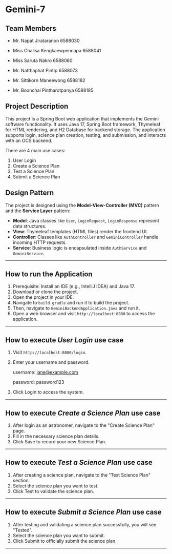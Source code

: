 # Gemini-7

## Team Members

- Mr. Napat Jirataranon 6588030&#x20;
- Miss Chalisa Kengkaewpennapa 6588041
- Miss Saruta Nakro 6588060
- &#x20;

  Mr. Natthaphat Pintip 6588073&#x20;
- Mr. Sittikorn Maneewong 6588182
- Mr. Boonchai Pintharotpanya 6588185

## Project Description

This project is a Spring Boot web application that implements the Gemini software functionality. It uses Java 17, Spring Boot framework, Thymeleaf for HTML rendering, and H2 Database for backend storage. The application supports login, science plan creation, testing, and submission, and interacts with an OCS backend.

There are 4 main use cases:

1. User Login
2. Create a Science Plan
3. Test a Science Plan
4. Submit a Science Plan

## Design Pattern

The project is designed using the **Model-View-Controller (MVC)** pattern and the **Service Layer** pattern:

- **Model**: Java classes like `User`, `LoginRequest`, `LoginResponse` represent data structures.
- **View**: Thymeleaf templates (HTML files) render the frontend UI.
- **Controller**: Classes like `AuthController` and `GeminiController` handle incoming HTTP requests.
- **Service**: Business logic is encapsulated inside `AuthService` and `GeminiService`.

---

## How to run the Application

1. Prerequisite: Install an IDE (e.g., IntelliJ IDEA) and Java 17.
2. Download or clone the project.
3. Open the project in your IDE.
4. Navigate to `build.gradle` and run it to build the project.
5. Then, navigate to `GeminiBackendApplication.java` and run it.
6. Open a web browser and visit `http://localhost:8080` to access the application.

---

## How to execute *User Login* use case

1. Visit `http://localhost:8080/login`.
2. Enter your username and password.

   username: [jane@example.com](mailto\:jane@example.com)

   password: password123
3. Click Login to access the system.

---

## How to execute *Create a Science Plan* use case

1. After login as an astronomer, navigate to the "Create Science Plan" page.
2. Fill in the necessary science plan details.
3. Click Save to record your new Science Plan.

---

## How to execute *Test a Science Plan* use case

1. After creating a science plan, navigate to the "Test Science Plan" section.
2. Select the science plan you want to test.
3. Click Test to validate the science plan.

---

## How to execute *Submit a Science Plan* use case

1. After testing and validating a science plan successfully, you will see "Tested".
2. Select the science plan you want to submit.
3. Click Submit to officially submit the science plan.

---

